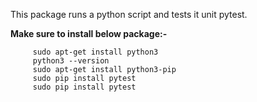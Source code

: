 This package runs a python script and tests it unit pytest.

**Make sure to install below package:-**

```
     sudo apt-get install python3    
     python3 --version
     sudo apt-get install python3-pip
     sudo pip install pytest
     sudo pip install pytest
```
